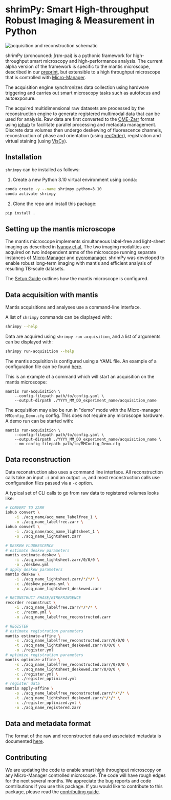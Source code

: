 # shrimPy: Smart High-throughput Robust Imaging & Measurement in Python
![acquisition and reconstruction schematic](docs/figure_3a.png)

shrimPy (pronounced: ʃrɪm-pai) is a pythonic framework for high-throughput smart microscopy and high-performance analysis. The current alpha version of the framework is specific to the mantis microscope, described in our [preprint](https://www.biorxiv.org/content/10.1101/2023.12.19.572435v1), but extensible to a high throughput microscope that is controlled with [Micro-Manager](https://micro-manager.org/).

The acquisition engine synchronizes data collection using hardware triggering and carries out smart microscopy tasks such as autofocus and autoexposure.

The acquired multidimensional raw datasets are processed by the reconstruction engine to generate registered multimodal data that can be used for analysis. Raw data are first converted to the [OME-Zarr](https://ngff.openmicroscopy.org/) format using [iohub](https://github.com/czbiohub-sf/iohub) to facilitate parallel processing and metadata management. Discrete data volumes then undergo deskewing of fluorescence channels, reconstruction of phase and orientation (using [recOrder](https://github.com/mehta-lab/recOrder)), registration and virtual staining (using [VisCy](https://github.com/mehta-lab/viscy)).

## Installation

`shrimpy` can be installed as follows:

1. Create a new Python 3.10 virtual environment using conda:

```sh
conda create -y --name shrimpy python=3.10
conda activate shrimpy
```

2. Clone the repo and install this package:

```sh
pip install .
```

## Setting up the mantis microscope
The mantis microscope implements simultaneous label-free and light-sheet imaging as described in [Ivanov et al.](https://www.biorxiv.org/content/10.1101/2023.12.19.572435v1) The two imaging modalities are acquired on two independent arms of the microscope running separate instances of [Micro-Manager](https://micro-manager.org/) and [pycromanager](https://pycro-manager.readthedocs.io/). shrimPy was developed to enable robust long-term imaging with mantis and efficient analysis of resulting TB-scale datasets.

The [Setup Guide](docs/setup_guide.md) outlines how the mantis microscope is configured.


## Data acquisition with mantis

Mantis acquisitions and analyses use a command-line interface.

A list of `shrimpy` commands can be displayed with:
```sh
shrimpy --help
```

Data are acquired using `shrimpy run-acquisition`, and a list of arguments can be displayed with:

```sh
shrimpy run-acquisition --help
```

The mantis acquisition is configured using a YAML file. An example of a configuration file can be found [here](mantis/acquisition/settings/example_acquisition_settings.yaml).

This is an example of a command which will start an acquisition on the mantis microscope:

```pwsh
mantis run-acquisition \
    --config-filepath path/to/config.yaml \
    --output-dirpath ./YYYY_MM_DD_experiment_name/acquisition_name
```

The acquisition may also be run in "demo" mode with the Micro-manager `MMConfig_Demo.cfg` config. This does not require any microscope hardware. A demo run can be started with:

```pwsh
mantis run-acquisition \
    --config-filepath path/to/config.yaml \
    --output-dirpath ./YYYY_MM_DD_experiment_name/acquisition_name \
    --mm-config-filepath path/to/MMConfig_Demo.cfg
```

## Data reconstruction

Data reconstruction also uses a command line interface. All reconstruction calls take an input `-i` and an output `-o`, and most reconstruction calls use configuration files passed via a `-c` option.

A typical set of CLI calls to go from raw data to registered volumes looks like:

```sh
# CONVERT TO ZARR
iohub convert \
    -i ./acq_name/acq_name_labelfree_1 \
    -o ./acq_name_labelfree.zarr \
iohub convert \
    -i ./acq_name/acq_name_lightsheet_1 \
    -o ./acq_name_lightsheet.zarr

# DESKEW FLUORESCENCE
# estimate deskew parameters
mantis estimate-deskew \
    -i ./acq_name_lightsheet.zarr/0/0/0 \
    -o ./deskew.yml
# apply deskew parameters
mantis deskew \
    -i ./acq_name_lightsheet.zarr/*/*/* \
    -c ./deskew_params.yml \
    -o ./acq_name_lightsheet_deskewed.zarr

# RECONSTRUCT PHASE/BIREFRINGENCE
recorder reconstruct \
    -i ./acq_name_labelfree.zarr/*/*/* \
    -c ./recon.yml \
    -o ./acq_name_labelfree_reconstructed.zarr

# REGISTER
# estimate registration parameters
mantis estimate-affine \
    -s ./acq_name_labelfree_reconstructed.zarr/0/0/0 \
    -t ./acq_name_lightsheet_deskewed.zarr/0/0/0 \
    -o ./register.yml
# optimize registration parameters
mantis optimize-affine \
    -s ./acq_name_labelfree_reconstructed.zarr/0/0/0 \
    -t ./acq_name_lightsheet_deskewed.zarr/0/0/0 \
    -c ./register.yml \
    -o ./register_optimized.yml
# register data
mantis apply-affine \
    -s ./acq_name_labelfree_reconstructed.zarr/*/*/* \
    -t ./acq_name_lightsheet_deskewed.zarr/*/*/* \
    -c ./register_optimized.yml \
    -o ./acq_name_registered.zarr
```

## Data and metadata format

The format of the raw and reconstructed data and associated metadata is documented [here](/docs/data_structure.md).

## Contributing
We are updating the code to enable smart high throughput microscopy on any Micro-Manager controlled microscope. The code will have rough edges for the next several months. We appreciate the bug reports and code contributions if you use this package. If you would like to contribute to this package, please read the [contributing guide](CONTRIBUTING.md).
